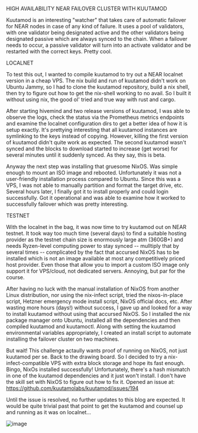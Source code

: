 HIGH AVAILABILITY NEAR FAILOVER CLUSTER WITH KUUTAMOD

Kuutamod is an interesting "watcher" that takes care of automatic failover for NEAR nodes in case of any kind of failure.  It uses a pool of validators, with one validator being designated active and the other validators being designated passive which are always synced to the chain.  When a failover needs to occur, a passive validator will turn into an activate validator and be restarted with the correct keys.  Pretty cool.

LOCALNET

To test this out, I wanted to compile kuutamod to try out a NEAR localnet version in a cheap VPS.  The nix build and run of kuutamod didn't work on Ubuntu Jammy, so I had to clone the kuutamod repository, build a nix shell, then try to figure out how to get the nix-shell working to no avail.  So I built it without using nix, the good ol' tried and true way with rust and cargo.

After starting hivemind and two release versions of kuutamod, I was able to observe the logs, check the status via the Prometheus metrics endpoints and examine the localnet configuration dirs to get a better idea of how it is setup exactly.  It's prettying interesting that all kuutamod instances are symlinking to the keys instead of copying.  However, killing the first version of 
kuutamod didn't quite work as expected.  The second kuutamod wasn't synced and the blocks to download started to increase (get worse) for several minutes until it suddenly synced.  As they say, this is beta.

Anyway the next step was installing that gruesome NixOS.  Was simple enough to mount an ISO image and rebooted.  Unfortunately it was not a user-friendly installation process compared to Ubuntu.  Since this was a VPS, I was not able to manually partition and format the target drive, etc.  Several hours later, I finally got it to install properly and could login successfully.  Got it operational and was able to examine how it worked to successfully failover which was pretty interesting.

TESTNET

With the localnet in the bag, it was now time to try kuutamod out on NEAR testnet. It took way too much time (several days) to find a suitable hosting provider as the testnet chain size is enormously large atm (360GB+) and needs Ryzen-level computing power to stay synced -- mulltiply that by several times -- complicated by the fact that accursed NixOS has to be installed which is not an image available at most any competitively priced host provider. Even those that allow you to import a custom ISO image only support it for VPS/cloud, not dedicated servers. Annoying, but par for the course.

After having no luck with the manual installation of NixOS from another Linux distribution, nor using the nix-infect script, tried the nixos-in-place script, Hetzner emergency mode install script, NixOS official docs, etc.  After wasting more hours (days!) without success, I gave up and looked for a way to install kuutamod without using that accursed NixOS.  So I installed the nix package manager onto Ubuntu, installed all the dependencies and then compiled kuutamod and kuutamoctl.  Along with setting the kuutamod environmental variables appropriately, I created an install script to automate installing the failover cluster on two machines.

But wait!  This challenge actaully wants proof of running on NixOS, not just kuutamod per se.  Back to the drawing board.  So I decided to try a nix-infect-compatible VPS with extra block storage and hope its fast enough.  Bingo, NixOs installed successfully!  Unfortunately, there's a hash mismatch in one of the kuutamod dependencies and it just won't install.  I don't have the skill set with NixOS to figure out how to fix it.  Opened an issue at: https://github.com/kuutamolabs/kuutamod/issues/194

Until the issue is resolved, no further updates to this blog are expected.  It would be quite trivial past that point to get the kuutamod and counsel up and running as it was on localnet...

![image](https://user-images.githubusercontent.com/23145642/188491763-e7b6dce5-7ade-4b75-9c14-0ecd93fb2812.png)
